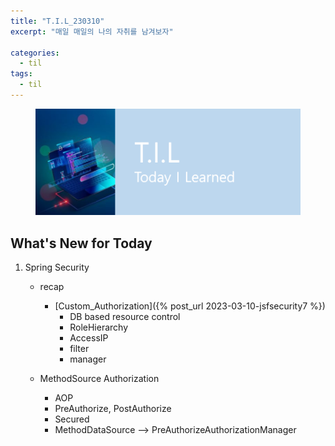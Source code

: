 ```yaml
---
title: "T.I.L_230310"
excerpt: "매일 매일의 나의 자취를 남겨보자"

categories:
  - til
tags:
  - til
---
```

<figure>
    <img src="/assets/images/til_image.png">
</figure>

## What's New for  Today   
1. Spring Security
    - recap
        - [Custom_Authorization]({% post_url 2023-03-10-jsfsecurity7 %})
            - DB based resource control
            - RoleHierarchy
            - AccessIP
            - filter
            - manager

    - MethodSource Authorization
        - AOP
        - PreAuthorize, PostAuthorize
        - Secured
        - MethodDataSource --> PreAuthorizeAuthorizationManager





        